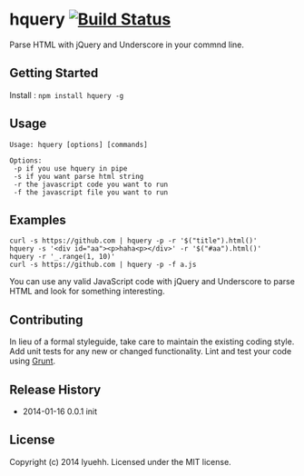 # hquery [![Build Status](https://secure.travis-ci.org/lyuehh/hquery.png?branch=master)](http://travis-ci.org/lyuehh/hquery)

Parse HTML with jQuery and Underscore in your commnd line.

## Getting Started
Install : `npm install hquery -g`

## Usage

```
Usage: hquery [options] [commands]

Options:
 -p if you use hquery in pipe
 -s if you want parse html string
 -r the javascript code you want to run
 -f the javascript file you want to run
```

## Examples

```
curl -s https://github.com | hquery -p -r '$("title").html()'
hquery -s '<div id="aa"><p>haha<p></div>' -r '$("#aa").html()'
hquery -r '_.range(1, 10)'
curl -s https://github.com | hquery -p -f a.js
```

You can use any valid JavaScript code with jQuery and Underscore to parse HTML and look for something interesting.

## Contributing
In lieu of a formal styleguide, take care to maintain the existing coding style. Add unit tests for any new or changed functionality. Lint and test your code using [Grunt](http://gruntjs.com/).

## Release History

* 2014-01-16 0.0.1 init

## License
Copyright (c) 2014 lyuehh. Licensed under the MIT license.
